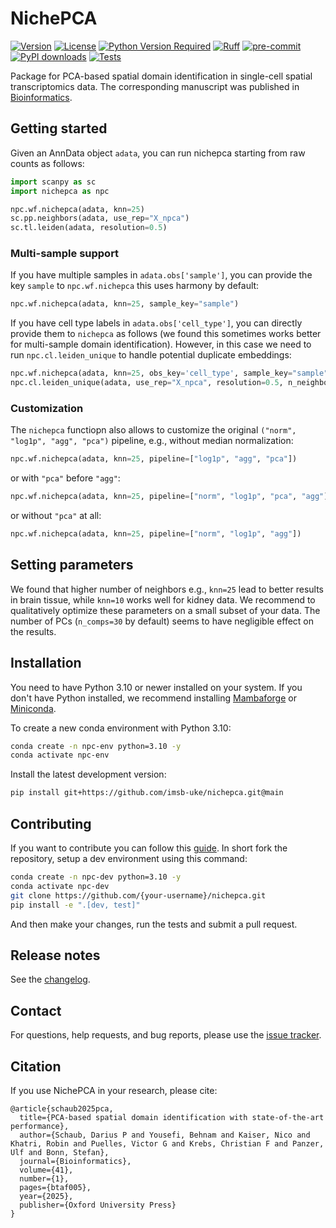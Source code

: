 # NichePCA

[![Version](https://img.shields.io/pypi/v/nichepca)](https://pypi.org/project/nichepca/)
[![License](https://img.shields.io/pypi/l/nichepca)](https://github.com/imsb-uke/nichepca)
[![Python Version Required](https://img.shields.io/pypi/pyversions/nichepca)](https://pypi.org/project/nichepca/)
[![Ruff](https://img.shields.io/endpoint?url=https://raw.githubusercontent.com/astral-sh/ruff/main/assets/badge/v2.json)](https://github.com/astral-sh/ruff)
[![pre-commit](https://img.shields.io/badge/pre--commit-enabled-brightgreen?logo=pre-commit&logoColor=white)](https://github.com/pre-commit/pre-commit)
[![PyPI downloads](https://img.shields.io/pepy/dt/nichepca?label=PyPI%20downloads&logo=pypi)](https://pepy.tech/project/nichepca)
[![Tests][badge-tests]][link-tests]

<!-- [![Documentation][badge-docs]][link-docs] -->

[badge-tests]: https://img.shields.io/github/actions/workflow/status/imsb-uke/nichepca/test.yaml?branch=main
[link-tests]: https://github.com/imsb-uke/nichepca/actions/workflows/test.yaml
[badge-docs]: https://img.shields.io/readthedocs/nichepca

Package for PCA-based spatial domain identification in single-cell spatial transcriptomics data. The corresponding manuscript was published in [Bioinformatics](https://academic.oup.com/bioinformatics/article/41/1/btaf005/7945104?).

## Getting started

<!-- Please refer to the [documentation][link-docs]. In particular, the

-   [API documentation][link-api]. -->

Given an AnnData object `adata`, you can run nichepca starting from raw counts as follows:

```python
import scanpy as sc
import nichepca as npc

npc.wf.nichepca(adata, knn=25)
sc.pp.neighbors(adata, use_rep="X_npca")
sc.tl.leiden(adata, resolution=0.5)
```
### Multi-sample support

If you have multiple samples in `adata.obs['sample']`, you can provide the key `sample` to `npc.wf.nichepca` this uses harmony by default:

```python
npc.wf.nichepca(adata, knn=25, sample_key="sample")
```

If you have cell type labels in `adata.obs['cell_type']`, you can directly provide them to `nichepca` as follows (we found this sometimes works better for multi-sample domain identification). However, in this case we need to run `npc.cl.leiden_unique` to handle potential duplicate embeddings:

```python
npc.wf.nichepca(adata, knn=25, obs_key='cell_type', sample_key="sample")
npc.cl.leiden_unique(adata, use_rep="X_npca", resolution=0.5, n_neighbors=15)
```

### Customization

The `nichepca` functiopn also allows to customize the original `("norm", "log1p", "agg", "pca")` pipeline, e.g., without median normalization:
```python
npc.wf.nichepca(adata, knn=25, pipeline=["log1p", "agg", "pca"])
```
or with `"pca"` before `"agg"`:
```python
npc.wf.nichepca(adata, knn=25, pipeline=["norm", "log1p", "pca", "agg"])
```
or without `"pca"` at all:
```python
npc.wf.nichepca(adata, knn=25, pipeline=["norm", "log1p", "agg"])
```

## Setting parameters
We found that higher number of neighbors e.g., `knn=25` lead to better results in brain tissue, while `knn=10` works well for kidney data. We recommend to qualitatively optimize these parameters on a small subset of your data. The number of PCs (`n_comps=30` by default) seems to have negligible effect on the results.
## Installation

You need to have Python 3.10 or newer installed on your system. If you don't have
Python installed, we recommend installing [Mambaforge](https://github.com/conda-forge/miniforge#mambaforge) or [Miniconda](https://docs.anaconda.com/miniconda/miniconda-install/).

To create a new conda environment with Python 3.10:

```bash
conda create -n npc-env python=3.10 -y
conda activate npc-env
```

Install the latest development version:

```bash
pip install git+https://github.com/imsb-uke/nichepca.git@main
```

## Contributing

If you want to contribute you can follow this [guide](https://scanpy.readthedocs.io/en/latest/dev/index.html). In short fork the repository, setup a dev environment using this command:

```bash
conda create -n npc-dev python=3.10 -y
conda activate npc-dev
git clone https://github.com/{your-username}/nichepca.git
pip install -e ".[dev, test]"
```
And then make your changes, run the tests and submit a pull request.

## Release notes

See the [changelog][changelog].

## Contact

For questions, help requests, and bug reports, please use the [issue tracker][issue-tracker].

## Citation

If you use NichePCA in your research, please cite:
```
@article{schaub2025pca,
  title={PCA-based spatial domain identification with state-of-the-art performance},
  author={Schaub, Darius P and Yousefi, Behnam and Kaiser, Nico and Khatri, Robin and Puelles, Victor G and Krebs, Christian F and Panzer, Ulf and Bonn, Stefan},
  journal={Bioinformatics},
  volume={41},
  number={1},
  pages={btaf005},
  year={2025},
  publisher={Oxford University Press}
}
```

[scverse-discourse]: https://discourse.scverse.org/
[issue-tracker]: https://github.com/imsb-uke/nichepca/issues
[changelog]: https://nichepca.readthedocs.io/latest/changelog.html
[link-docs]: https://nichepca.readthedocs.io
[link-api]: https://nichepca.readthedocs.io/latest/api.html
[link-pypi]: https://pypi.org/project/nichepca
